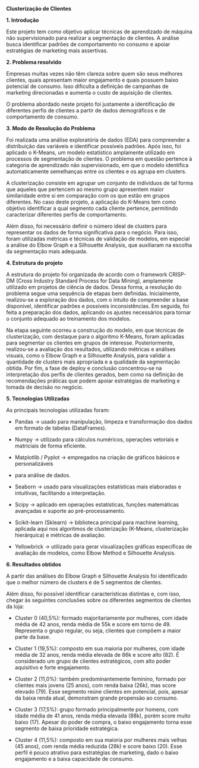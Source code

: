 **Clusterização de Clientes** 

**1\. Introdução**

Este projeto tem como objetivo aplicar técnicas de aprendizado de máquina não supervisionado para realizar a segmentação de clientes. A análise busca identificar padrões de comportamento no consumo e apoiar estratégias de marketing mais assertivas.

**2\. Problema resolvido**

Empresas muitas vezes não têm clareza sobre quem são seus melhores clientes, quais apresentam maior engajamento e quais possuem baixo potencial de consumo. Isso dificulta a definição de campanhas de marketing direcionadas e aumenta o custo de aquisição de clientes.

O problema abordado neste projeto foi justamente a identificação de diferentes perfis de clientes a partir de dados demográficos e de comportamento de consumo.

**3\. Modo de Resolução do Problema**

Foi realizada uma análise exploratória de dados (EDA) para compreender a distribuição das variáveis e identificar possíveis padrões. Após isso, foi aplicado o K-Means, um modelo estatístico amplamente utilizado em processos de segmentação de clientes. O problema em questão pertence à categoria de aprendizado não supervisionado, em que o modelo identifica automaticamente semelhanças entre os clientes e os agrupa em clusters.

A clusterização consiste em agrupar um conjunto de indivíduos de tal forma que aqueles que pertencem ao mesmo grupo apresentem maior similaridade entre si em comparação com os que estão em grupos diferentes. No caso deste projeto, a aplicação do K-Means tem como objetivo identificar a qual segmento cada cliente pertence, permitindo caracterizar diferentes perfis de comportamento.

Além disso, foi necessário definir o número ideal de clusters para representar os dados de forma significativa para o negócio. Para isso, foram utilizadas métricas e técnicas de validação de modelos, em especial a análise do Elbow Graph e a Silhouette Analysis, que auxiliaram na escolha da segmentação mais adequada.

**4\. Estrutura do projeto**

A estrutura do projeto foi organizada de acordo com o framework CRISP-DM (Cross Industry Standard Process for Data Mining), amplamente utilizado em projetos de ciência de dados. Dessa forma, a resolução do problema segue uma sequência de etapas bem definidas. Inicialmente, realizou-se a exploração dos dados, com o intuito de compreender a base disponível, identificar padrões e possíveis inconsistências. Em seguida, foi feita a preparação dos dados, aplicando os ajustes necessários para tornar o conjunto adequado ao treinamento dos modelos.

Na etapa seguinte ocorreu a construção do modelo, em que técnicas de clusterização, com destaque para o algoritmo K-Means, foram aplicadas para segmentar os clientes em grupos de interesse. Posteriormente, realizou-se a avaliação dos resultados, utilizando métricas e análises visuais, como o Elbow Graph e a Silhouette Analysis, para validar a quantidade de clusters mais apropriada e a qualidade da segmentação obtida. Por fim, a fase de deploy e conclusão concentrou-se na interpretação dos perfis de clientes gerados, bem como na definição de recomendações práticas que podem apoiar estratégias de marketing e tomada de decisão no negócio.

**5\. Tecnologias Utilizadas** 

As principais tecnologias utilizadas foram: 

* Pandas → usado para manipulação, limpeza e transformação dos dados em formato de tabelas (DataFrames).

* Numpy → utilizado para cálculos numéricos, operações vetoriais e matriciais de forma eficiente.

* Matplotlib / Pyplot → empregados na criação de gráficos básicos e personalizáveis   
* para análise de dados.

* Seaborn → usado para visualizações estatísticas mais elaboradas e intuitivas, facilitando a interpretação.

* Scipy → aplicado em operações estatísticas, funções matemáticas avançadas e suporte ao pré-processamento.

* Scikit-learn (Sklearn) → biblioteca principal para machine learning, aplicada aqui nos algoritmos de clusterização (K-Means, clusterização hierárquica) e métricas de avaliação.

* Yellowbrick → utilizado para gerar visualizações gráficas específicas de avaliação de modelos, como Elbow Method e Silhouette Analysis.

  

**6\. Resultados obtidos**

A partir das análises do Elbow Graph e Silhouette Analysis foi identificado que o melhor número de clusters é de 5 segmentos de clientes. 

Além disso, foi possível identificar características distintas e, com isso, chegar às seguintes conclusões sobre os diferentes segmentos de clientes da loja:

* Cluster 0 (40,5%): formado majoritariamente por mulheres, com idade média de 42 anos, renda média de 55k e score em torno de 49\. Representa o grupo regular, ou seja, clientes que compõem a maior parte da base.

* Cluster 1 (19,5%): composto em sua maioria por mulheres, com idade média de 32 anos, renda média elevada de 86k e score alto (82). É considerado um grupo de clientes estratégicos, com alto poder aquisitivo e forte engajamento.

* Cluster 2 (11,0%): também predominantemente feminino, formado por clientes mais jovens (25 anos), com renda baixa (26k), mas score elevado (79). Esse segmento reúne clientes em potencial, pois, apesar da baixa renda atual, demonstram grande propensão ao consumo.

* Cluster 3 (17,5%): grupo formado principalmente por homens, com idade média de 41 anos, renda média elevada (88k), porém score muito baixo (17). Apesar do poder de compra, o baixo engajamento torna esse segmento de baixa prioridade estratégica.

* Cluster 4 (11,5%): composto em sua maioria por mulheres mais velhas (45 anos), com renda média reduzida (28k) e score baixo (20). Esse perfil é pouco atrativo para estratégias de marketing, dado o baixo engajamento e a baixa capacidade de consumo.

